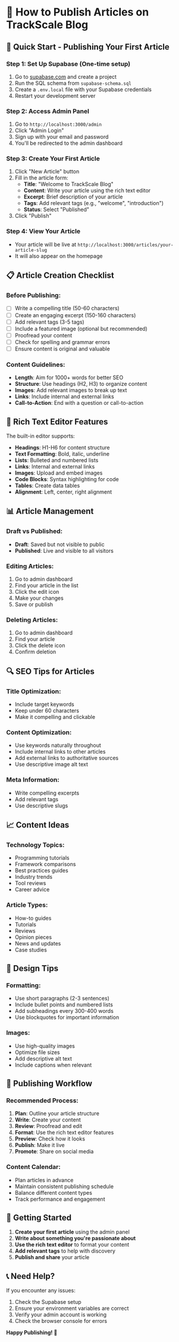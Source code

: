 # 📝 How to Publish Articles on TrackScale Blog

## 🚀 **Quick Start - Publishing Your First Article**

### **Step 1: Set Up Supabase (One-time setup)**
1. Go to [supabase.com](https://supabase.com) and create a project
2. Run the SQL schema from `supabase-schema.sql`
3. Create a `.env.local` file with your Supabase credentials
4. Restart your development server

### **Step 2: Access Admin Panel**
1. Go to `http://localhost:3000/admin`
2. Click "Admin Login"
3. Sign up with your email and password
4. You'll be redirected to the admin dashboard

### **Step 3: Create Your First Article**
1. Click "New Article" button
2. Fill in the article form:
   - **Title**: "Welcome to TrackScale Blog"
   - **Content**: Write your article using the rich text editor
   - **Excerpt**: Brief description of your article
   - **Tags**: Add relevant tags (e.g., "welcome", "introduction")
   - **Status**: Select "Published"
3. Click "Publish"

### **Step 4: View Your Article**
- Your article will be live at `http://localhost:3000/articles/your-article-slug`
- It will also appear on the homepage

## 📋 **Article Creation Checklist**

### **Before Publishing:**
- [ ] Write a compelling title (50-60 characters)
- [ ] Create an engaging excerpt (150-160 characters)
- [ ] Add relevant tags (3-5 tags)
- [ ] Include a featured image (optional but recommended)
- [ ] Proofread your content
- [ ] Check for spelling and grammar errors
- [ ] Ensure content is original and valuable

### **Content Guidelines:**
- **Length**: Aim for 1000+ words for better SEO
- **Structure**: Use headings (H2, H3) to organize content
- **Images**: Add relevant images to break up text
- **Links**: Include internal and external links
- **Call-to-Action**: End with a question or call-to-action

## 🎯 **Rich Text Editor Features**

The built-in editor supports:
- **Headings**: H1-H6 for content structure
- **Text Formatting**: Bold, italic, underline
- **Lists**: Bulleted and numbered lists
- **Links**: Internal and external links
- **Images**: Upload and embed images
- **Code Blocks**: Syntax highlighting for code
- **Tables**: Create data tables
- **Alignment**: Left, center, right alignment

## 📊 **Article Management**

### **Draft vs Published:**
- **Draft**: Saved but not visible to public
- **Published**: Live and visible to all visitors

### **Editing Articles:**
1. Go to admin dashboard
2. Find your article in the list
3. Click the edit icon
4. Make your changes
5. Save or publish

### **Deleting Articles:**
1. Go to admin dashboard
2. Find your article
3. Click the delete icon
4. Confirm deletion

## 🔍 **SEO Tips for Articles**

### **Title Optimization:**
- Include target keywords
- Keep under 60 characters
- Make it compelling and clickable

### **Content Optimization:**
- Use keywords naturally throughout
- Include internal links to other articles
- Add external links to authoritative sources
- Use descriptive image alt text

### **Meta Information:**
- Write compelling excerpts
- Add relevant tags
- Use descriptive slugs

## 📈 **Content Ideas**

### **Technology Topics:**
- Programming tutorials
- Framework comparisons
- Best practices guides
- Industry trends
- Tool reviews
- Career advice

### **Article Types:**
- How-to guides
- Tutorials
- Reviews
- Opinion pieces
- News and updates
- Case studies

## 🎨 **Design Tips**

### **Formatting:**
- Use short paragraphs (2-3 sentences)
- Include bullet points and numbered lists
- Add subheadings every 300-400 words
- Use blockquotes for important information

### **Images:**
- Use high-quality images
- Optimize file sizes
- Add descriptive alt text
- Include captions when relevant

## 🚀 **Publishing Workflow**

### **Recommended Process:**
1. **Plan**: Outline your article structure
2. **Write**: Create your content
3. **Review**: Proofread and edit
4. **Format**: Use the rich text editor features
5. **Preview**: Check how it looks
6. **Publish**: Make it live
7. **Promote**: Share on social media

### **Content Calendar:**
- Plan articles in advance
- Maintain consistent publishing schedule
- Balance different content types
- Track performance and engagement

## 🎯 **Getting Started**

1. **Create your first article** using the admin panel
2. **Write about something you're passionate about**
3. **Use the rich text editor** to format your content
4. **Add relevant tags** to help with discovery
5. **Publish and share** your article

## 📞 **Need Help?**

If you encounter any issues:
1. Check the Supabase setup
2. Ensure your environment variables are correct
3. Verify your admin account is working
4. Check the browser console for errors

**Happy Publishing! 🎉**



